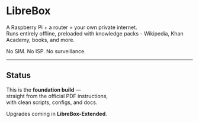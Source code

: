# LibreBox  

A Raspberry Pi + a router = your own private internet.  
Runs entirely offline, preloaded with knowledge packs - Wikipedia, Khan Academy, books, and more.  

No SIM. No ISP. No surveillance.

---

## Status
This is the **foundation build** —  
straight from the official PDF instructions,  
with clean scripts, configs, and docs.  

Upgrades coming in **LibreBox-Extended**.  
